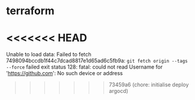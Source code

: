 # terraform
<<<<<<< HEAD
=======
Unable to load data: Failed to fetch 7498094bccdb1f44c7dcad8817e1d65ad6c5fb9a: `git fetch origin --tags --force` failed exit status 128: fatal: could not read Username for 'https://github.com': No such device or address
>>>>>>> 73459a6 (chore: initialise deploy argocd)
